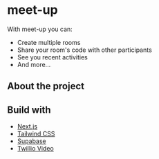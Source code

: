 # meet-up

With meet-up you can:

- Create multiple rooms
- Share your room's code with other participants
- See you recent activities
- And more...

## About the project

## Build with

- [Next.js](https://nextjs.org/)
- [Tailwind CSS](https://tailwindcss.com/)
- [Supabase](https://supabase.com/)
- [Twillio Video](https://www.twilio.com/docs/video)
